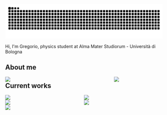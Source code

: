<a href="https://www.youtube.com/watch?v=dQw4w9WgXcQ&ab_channel=RickAstley">![github contribution grid snake animation](https://raw.githubusercontent.com/grufoony/grufoony/output/github-contribution-grid-snake-dark.svg#gh-dark-mode-only)</a>

Hi, I'm Gregorio, physics student at Alma Mater Studiorum - Università di Bologna

## About me
<!-- previous code -->
<!-- [![Grufoony's GitHub stats](https://github-readme-stats.vercel.app/api?username=Grufoony&show_icons=true&theme=dark)](https://github.com/anuraghazra/github-readme-stats) -->

<!-- [![Top Langs](https://github-readme-stats.vercel.app/api/top-langs/?username=Grufoony&hide=jupyter%20notebook&theme=dark)](https://github.com/anuraghazra/github-readme-stats) -->

<a href="https://github.com/anuraghazra/github-readme-stats">
<img align="left" width=69% src="https://github-readme-stats.vercel.app/api?username=Grufoony&show_icons=true&theme=dark" />
</a>
<a href="https://github.com/anuraghazra/github-readme-stats">
<img align="left" width=30.33% src="https://github-readme-stats.vercel.app/api/top-langs/?username=Grufoony&hide=jupyter%20notebook&theme=dark" />
</a>

## Current works
<a href="https://github.com/Grufoony/TrafficFlowDynamicsModel">
  <img align="left" width=50% src="https://github-readme-stats.vercel.app/api/pin/?username=Grufoony&repo=TrafficFlowDynamicsModel&title_color=fff&icon_color=79ff97&text_color=9f9f9f&bg_color=151515" />
</a>

<a href="https://github.com/SimonB00/WealthDistributionModel">
  <img align="left" width=50% src="https://github-readme-stats.vercel.app/api/pin/?username=SimonB00&repo=WealthDistributionModel&title_color=fff&icon_color=79ff97&text_color=9f9f9f&bg_color=151515" />
</a>

<a href="https://github.com/Grufoony/Physics_Unibo">
  <img align="left" width=50% src="https://github-readme-stats.vercel.app/api/pin/?username=Grufoony&repo=Physics_Unibo&title_color=fff&icon_color=79ff97&text_color=9f9f9f&bg_color=151515" />
</a>

<a href="https://github.com/Grufoony/Fisica_Unibo">
  <img align="left" width=50% src="https://github-readme-stats.vercel.app/api/pin/?username=Grufoony&repo=Fisica_Unibo&title_color=fff&icon_color=79ff97&text_color=9f9f9f&bg_color=151515" />
</a>

<a href="https://github.com/RiccardoBarbieri/the_unibot">
  <img align="left" width=50% src="https://github-readme-stats.vercel.app/api/pin/?username=RiccardoBarbieri&repo=the_unibot&title_color=fff&icon_color=79ff97&text_color=9f9f9f&bg_color=151515" />
</a>
